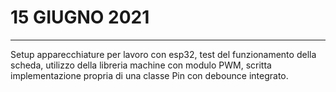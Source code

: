 # 15 GIUGNO 2021

---

Setup apparecchiature per lavoro con esp32, test del funzionamento della scheda, utilizzo della libreria machine con modulo PWM, scritta implementazione propria di una classe Pin con debounce integrato.

